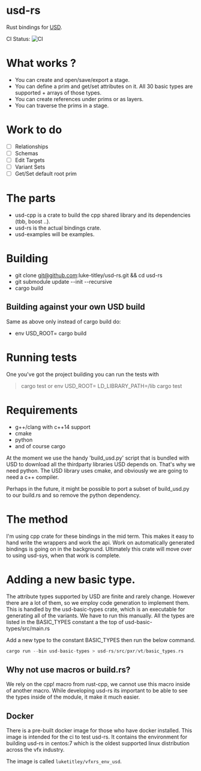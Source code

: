 # usd-rs

Rust bindings for [USD](https://github.com/PixarAnimationStudios/USD).

CI Status: ![CI](https://github.com/luke-titley/usd-rs/actions/workflows/ci.yml/badge.svg)


# What works ?
- You can create and open/save/export a stage.
- You can define a prim and get/set attributes on it.
  All 30 basic types are supported + arrays of those types.
- You can create references under prims or as layers.
- You can traverse the prims in a stage.

# Work to do
- [ ] Relationships
- [ ] Schemas
- [ ] Edit Targets
- [ ] Variant Sets
- [ ] Get/Set default root prim

# The parts
- usd-cpp is a crate to build the cpp shared library and its dependencies (tbb, boost ..).
- usd-rs is the actual bindings crate.
- usd-examples will be examples.

# Building
- git clone git@github.com:luke-titley/usd-rs.git && cd usd-rs
- git submodule update --init --recursive
- cargo build

## Building against your own USD build
Same as above only instead of cargo build do:
- env USD_ROOT=<path to your usd install> cargo build

# Running tests
One you've got the project building you can run the tests with
> cargo test
or
> env USD_ROOT=<path to your usd install> LD_LIBRARY_PATH=<path to your usd install>/lib cargo test


# Requirements

- g++/clang with c++14 support
- cmake
- python
- and of course cargo

At the moment we use the handy 'build_usd.py' script that is bundled with USD to
download all the thirdparty libraries USD depends on. That's why we need python.
The USD library uses cmake, and obviously we are going to need a c++ compiler.

Perhaps in the future, it might be possible to port a subset of build_usd.py to
our build.rs and so remove the python dependency.

# The method
I'm using cpp crate for these bindings in the mid term. This makes it easy to
hand write the wrappers and work the api. Work on automatically generated
bindings is going on in the background. Ultimately this crate will move over
to using usd-sys, when that work is complete.

# Adding a new basic type.
The attribute types supported by USD are finite and rarely change. However
there are a lot of them, so we employ code generation to implement them. This is
handled by the usd-basic-types crate, which is an executable for generating all
of the variants. We have to run this manually. All the types are listed in the
BASIC_TYPES constant a the top of usd-basic-types/src/main.rs

Add a new type to the constant BASIC_TYPES then run the below command.
```rust
cargo run --bin usd-basic-types > usd-rs/src/pxr/vt/basic_types.rs
```

## Why not use macros or build.rs?
We rely on the cpp! macro from rust-cpp, we cannot use this macro inside of
another macro. While developing usd-rs its important to be able to see the types
inside of the module, it make it much easier.

## Docker
There is a pre-built docker image for those who have docker installed.
This image is intended for the ci to test usd-rs. It contains the environment
for building usd-rs in centos:7 which is the oldest supported linux distribution
across the vfx industry.

The image is called `luketitley/vfxrs_env_usd`.
